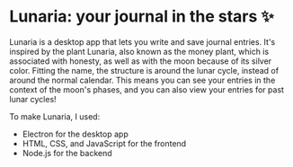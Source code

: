 # Lunaria: your journal in the stars ✨

Lunaria is a desktop app that lets you write and save journal entries. It's inspired by the plant Lunaria, also known as the money plant, which is associated with honesty, as well as with the moon because of its silver color. Fitting the name, the structure is around the lunar cycle, instead of around the normal calendar. This means you can see your entries in the context of the moon's phases, and you can also view your entries for past lunar cycles!

To make Lunaria, I used:
- Electron for the desktop app
- HTML, CSS, and JavaScript for the frontend 
- Node.js for the backend

